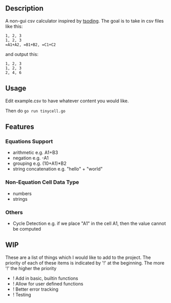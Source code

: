 ## Description
A non-gui csv calculator inspired by [tsoding](https://github.com/tsoding/minicel). The goal is to take in csv files like this:

```
1, 2, 3
1, 2, 3
=A1+A2, =B1+B2, =C1+C2
```
and output this:

```
1, 2, 3
1, 2, 3
2, 4, 6
```

## Usage
Edit example.csv to have whatever content you would like.

Then do `go run tinycell.go`

## Features
### Equations Support
- arithmetic e.g. A1+B3
- negation e.g. -A1
- grouping e.g. (10+A1)*B2
- string concatenation e.g. "hello" + "world"

### Non-Equation Cell Data Type
- numbers
- strings
### Others
- Cycle Detection e.g. if we place "A1" in the cell A1, then the value cannot be computed

## WIP
These are a list of things which I would like to add to the project. The priority of each of these items is indicated by '!' at the beginning. The more '!' the higher the priority

- ! Add in basic, builtin functions
- ! Allow for user defined functions
- ! Better error tracking
- ! Testing

